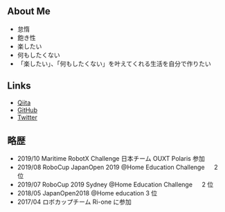 ## About Me

- 怠惰
- 飽き性
- 楽したい
- 何もしたくない
- 「楽したい」、「何もしたくない」を叶えてくれる生活を自分で作りたい

## Links

- [Qiita](https://qiita.com/KN_Apple)
- [GitHub](https://github.com/nakano16180)
- [Twitter](https://twitter.com/newton112358)

## 略歴

- 2019/10 Maritime RobotX Challenge 日本チーム OUXT Polaris 参加
- 2019/08 RoboCup JapanOpen 2019 @Home Education Challenge 　 2 位
- 2019/07 RoboCup 2019 Sydney @Home Education Challenge 　 2 位
- 2018/05 JapanOpen2018 @Home education 3 位
- 2017/04 ロボカップチーム Ri-one に参加

